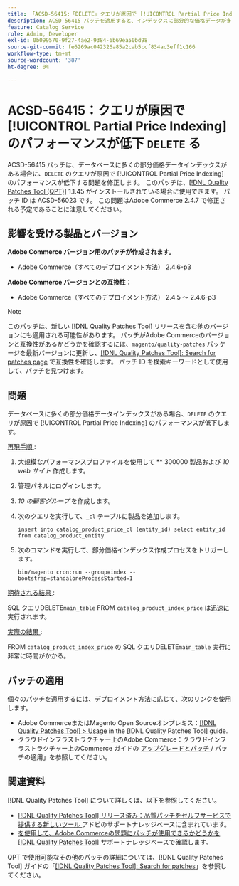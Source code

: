 ```yaml
---
title: 「ACSD-56415:「DELETE」クエリが原因で [!UICONTROL Partial Price Indexing] のパフォーマンスが低下しました」
description: ACSD-56415 パッチを適用すると、インデックスに部分的な価格データが多く含まれている場合に、「DELETE」クエリが原因で [!UICONTROL Partial Price Indexing] ータのパフォーマンスが低下するAdobe Commerceの問題を修正できます。
feature: Catalog Service
role: Admin, Developer
exl-id: 0b099570-9f27-4ae2-9384-6b69ea50bd98
source-git-commit: fe6269ac042326a85a2cab5ccf834ac3eff1c166
workflow-type: tm+mt
source-wordcount: '387'
ht-degree: 0%

---
```


# ACSD-56415：クエリが原因で [!UICONTROL Partial Price Indexing] のパフォーマンスが低下 `DELETE` る

ACSD-56415 パッチは、データベースに多くの部分価格データインデックスがある場合に、`DELETE` のクエリが原因で [!UICONTROL Partial Price Indexing] のパフォーマンスが低下する問題を修正します。 このパッチは、[[!DNL Quality Patches Tool (QPT)]](/help/announcements/adobe-commerce-announcements/magento-quality-patches-released-new-tool-to-self-serve-quality-patches.md) 1.1.45 がインストールされている場合に使用できます。 パッチ ID は ACSD-56023 です。 この問題はAdobe Commerce 2.4.7 で修正される予定であることに注意してください。

## 影響を受ける製品とバージョン

**Adobe Commerce バージョン用のパッチが作成されます。**

* Adobe Commerce（すべてのデプロイメント方法） 2.4.6-p3

**Adobe Commerce バージョンとの互換性：**

* Adobe Commerce（すべてのデプロイメント方法） 2.4.5 ～ 2.4.6-p3

>[!NOTE]
>
>このパッチは、新しい [!DNL Quality Patches Tool] リリースを含む他のバージョンにも適用される可能性があります。 パッチがAdobe Commerceのバージョンと互換性があるかどうかを確認するには、`magento/quality-patches` パッケージを最新バージョンに更新し、[[!DNL Quality Patches Tool]: Search for patches page](https://experienceleague.adobe.com/tools/commerce-quality-patches/index.html) で互換性を確認します。 パッチ ID を検索キーワードとして使用して、パッチを見つけます。

## 問題

データベースに多くの部分価格データインデックスがある場合、`DELETE` のクエリが原因で [!UICONTROL Partial Price Indexing] のパフォーマンスが低下します。

<u> 再現手順 </u>:

1. 大規模なパフォーマンスプロファイルを使用して ** 300000 製品および *10 web サイト* 作成します。
1. 管理パネルにログインします。
1. *10 の顧客グループ* を作成します。
1. 次のクエリを実行して、`_cl` テーブルに製品を追加します。

   ``
    insert into catalog_product_price_cl (entity_id) select entity_id from catalog_product_entity
 ``

1. 次のコマンドを実行して、部分価格インデックス作成プロセスをトリガーします。

   ``
    bin/magento cron:run --group=index --bootstrap=standaloneProcessStarted=1
 ``

<u> 期待される結果 </u>:

SQL クエリDELETE`main_table` FROM `catalog_product_index_price` は迅速に実行されます。

<u> 実際の結果 </u>:

FROM `catalog_product_index_price` の SQL クエリDELETE`main_table` 実行に非常に時間がかかる。

## パッチの適用

個々のパッチを適用するには、デプロイメント方法に応じて、次のリンクを使用します。

* Adobe CommerceまたはMagento Open Sourceオンプレミス：[[!DNL Quality Patches Tool] > Usage](https://experienceleague.adobe.com/docs/commerce-operations/tools/quality-patches-tool/usage.html) in the [!DNL Quality Patches Tool] guide.
* クラウドインフラストラクチャー上のAdobe Commerce：クラウドインフラストラクチャー上のCommerce ガイドの [ アップグレードとパッチ ](https://experienceleague.adobe.com/docs/commerce-cloud-service/user-guide/develop/upgrade/apply-patches.html)/ パッチの適用」を参照してください。

## 関連資料

[!DNL Quality Patches Tool] について詳しくは、以下を参照してください。

* [[!DNL Quality Patches Tool]  リリース済み：品質パッチをセルフサービスで提供する新しいツール ](/help/announcements/adobe-commerce-announcements/magento-quality-patches-released-new-tool-to-self-serve-quality-patches.md) アドビのサポートナレッジベースに含まれています。
* [ を使用して、Adobe Commerceの問題にパッチが使用できるかどうかを  [!DNL Quality Patches Tool]](/help/support-tools/patches-available-in-qpt-tool/check-patch-for-magento-issue-with-magento-quality-patches.md) サポートナレッジベースで確認します。

QPT で使用可能なその他のパッチの詳細については、[!DNL Quality Patches Tool] ガイドの「[[!DNL Quality Patches Tool]: Search for patches](https://experienceleague.adobe.com/tools/commerce-quality-patches/index.html)」を参照してください。
